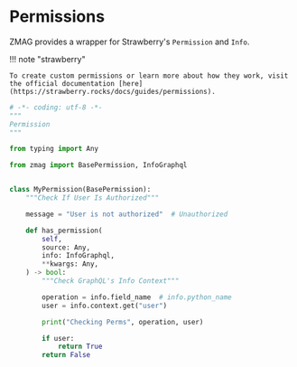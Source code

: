 # Permissions

ZMAG provides a wrapper for Strawberry's `Permission` and `Info`.

!!! note "strawberry"

    To create custom permissions or learn more about how they work, visit the official documentation [here](https://strawberry.rocks/docs/guides/permissions).

```python
# -*- coding: utf-8 -*-
"""
Permission
"""

from typing import Any

from zmag import BasePermission, InfoGraphql


class MyPermission(BasePermission):
    """Check If User Is Authorized"""

    message = "User is not authorized"  # Unauthorized

    def has_permission(
        self,
        source: Any,
        info: InfoGraphql,
        **kwargs: Any,
    ) -> bool:
        """Check GraphQL's Info Context"""

        operation = info.field_name  # info.python_name
        user = info.context.get("user")

        print("Checking Perms", operation, user)

        if user:
            return True
        return False
```
